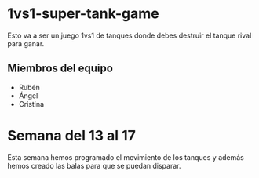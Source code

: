 # 1vs1-super-tank-game
Esto va a ser un juego 1vs1 de tanques donde debes destruir el tanque rival para ganar.
## **Miembros del equipo**

 - Rubén
 - Ángel
 - Cristina

# Semana del 13 al 17
Esta semana hemos programado el movimiento de los tanques y además  hemos creado las balas para que se puedan disparar. 
